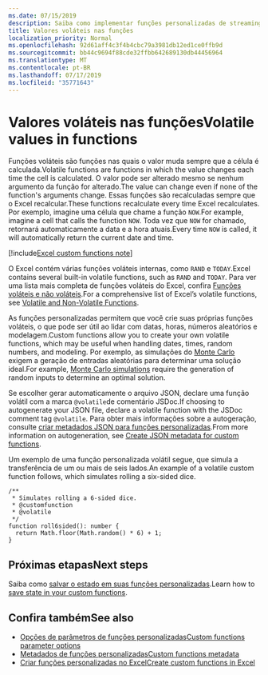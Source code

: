 ```yaml
---
ms.date: 07/15/2019
description: Saiba como implementar funções personalizadas de streaming volátil e offline.
title: Valores voláteis nas funções
localization_priority: Normal
ms.openlocfilehash: 92d61aff4c3f4b4cbc79a3981db12ed1ce0ffb9d
ms.sourcegitcommit: bb44c9694f88cde32ffbb642689130db44456964
ms.translationtype: MT
ms.contentlocale: pt-BR
ms.lasthandoff: 07/17/2019
ms.locfileid: "35771643"
---
```

# <a name="volatile-values-in-functions"></a><span data-ttu-id="e4217-103">Valores voláteis nas funções</span><span class="sxs-lookup"><span data-stu-id="e4217-103">Volatile values in functions</span></span>

<span data-ttu-id="e4217-104">Funções voláteis são funções nas quais o valor muda sempre que a célula é calculada.</span><span class="sxs-lookup"><span data-stu-id="e4217-104">Volatile functions are functions in which the value changes each time the cell is calculated.</span></span> <span data-ttu-id="e4217-105">O valor pode ser alterado mesmo se nenhum argumento da função for alterado.</span><span class="sxs-lookup"><span data-stu-id="e4217-105">The value can change even if none of the function's arguments change.</span></span> <span data-ttu-id="e4217-106">Essas funções são recalculadas sempre que o Excel recalcular.</span><span class="sxs-lookup"><span data-stu-id="e4217-106">These functions recalculate every time Excel recalculates.</span></span> <span data-ttu-id="e4217-107">Por exemplo, imagine uma célula que chame a função `NOW`.</span><span class="sxs-lookup"><span data-stu-id="e4217-107">For example, imagine a cell that calls the function `NOW`.</span></span> <span data-ttu-id="e4217-108">Toda vez que `NOW` for chamado, retornará automaticamente a data e a hora atuais.</span><span class="sxs-lookup"><span data-stu-id="e4217-108">Every time `NOW` is called, it will automatically return the current date and time.</span></span>

[!include[Excel custom functions note](../includes/excel-custom-functions-note.md)]

<span data-ttu-id="e4217-109">O Excel contém várias funções voláteis internas, como `RAND` e `TODAY`.</span><span class="sxs-lookup"><span data-stu-id="e4217-109">Excel contains several built-in volatile functions, such as `RAND` and `TODAY`.</span></span> <span data-ttu-id="e4217-110">Para ver uma lista mais completa de funções voláteis do Excel, confira [Funções voláteis e não voláteis](/office/client-developer/excel/excel-recalculation#volatile-and-non-volatile-functions).</span><span class="sxs-lookup"><span data-stu-id="e4217-110">For a comprehensive list of Excel’s volatile functions, see [Volatile and Non-Volatile Functions](/office/client-developer/excel/excel-recalculation#volatile-and-non-volatile-functions).</span></span>

<span data-ttu-id="e4217-111">As funções personalizadas permitem que você crie suas próprias funções voláteis, o que pode ser útil ao lidar com datas, horas, números aleatórios e modelagem.</span><span class="sxs-lookup"><span data-stu-id="e4217-111">Custom functions allow you to create your own volatile functions, which may be useful when handling dates, times, random numbers, and modeling.</span></span> <span data-ttu-id="e4217-112">Por exemplo, as simulações do [Monte Carlo](https://en.wikipedia.org/wiki/Monte_Carlo_method) exigem a geração de entradas aleatórias para determinar uma solução ideal.</span><span class="sxs-lookup"><span data-stu-id="e4217-112">For example, [Monte Carlo simulations](https://en.wikipedia.org/wiki/Monte_Carlo_method) require the generation of random inputs to determine an optimal solution.</span></span>

<span data-ttu-id="e4217-113">Se escolher gerar automaticamente o arquivo JSON, declare uma função volátil com a marca `@volatile`de comentário JSDoc.</span><span class="sxs-lookup"><span data-stu-id="e4217-113">If choosing to autogenerate your JSON file, declare a volatile function with the JSDoc comment tag `@volatile`.</span></span> <span data-ttu-id="e4217-114">Para obter mais informações sobre a autogeração, consulte [criar metadados JSON para funções personalizadas](custom-functions-json-autogeneration.md).</span><span class="sxs-lookup"><span data-stu-id="e4217-114">From more information on autogeneration, see [Create JSON metadata for custom functions](custom-functions-json-autogeneration.md).</span></span>

<span data-ttu-id="e4217-115">Um exemplo de uma função personalizada volátil segue, que simula a transferência de um ou mais de seis lados.</span><span class="sxs-lookup"><span data-stu-id="e4217-115">An example of a volatile custom function follows, which simulates rolling a six-sided dice.</span></span>

```JS
/**
 * Simulates rolling a 6-sided dice.
 * @customfunction
 * @volatile
 */
function roll6sided(): number {
  return Math.floor(Math.random() * 6) + 1;
}
```

## <a name="next-steps"></a><span data-ttu-id="e4217-116">Próximas etapas</span><span class="sxs-lookup"><span data-stu-id="e4217-116">Next steps</span></span>
<span data-ttu-id="e4217-117">Saiba como [salvar o estado em suas funções personalizadas](custom-functions-save-state.md).</span><span class="sxs-lookup"><span data-stu-id="e4217-117">Learn how to [save state in your custom functions](custom-functions-save-state.md).</span></span>

## <a name="see-also"></a><span data-ttu-id="e4217-118">Confira também</span><span class="sxs-lookup"><span data-stu-id="e4217-118">See also</span></span>

* [<span data-ttu-id="e4217-119">Opções de parâmetros de funções personalizadas</span><span class="sxs-lookup"><span data-stu-id="e4217-119">Custom functions parameter options</span></span>](custom-functions-parameter-options.md)
* [<span data-ttu-id="e4217-120">Metadados de funções personalizadas</span><span class="sxs-lookup"><span data-stu-id="e4217-120">Custom functions metadata</span></span>](custom-functions-json.md)
* [<span data-ttu-id="e4217-121">Criar funções personalizadas no Excel</span><span class="sxs-lookup"><span data-stu-id="e4217-121">Create custom functions in Excel</span></span>](custom-functions-overview.md)
